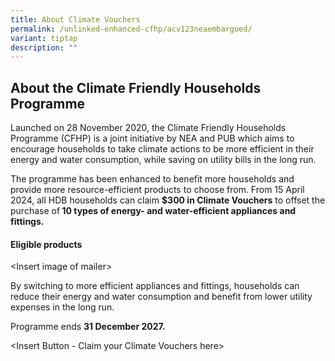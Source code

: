 ```yaml
---
title: About Climate Vouchers
permalink: /unlinked-enhanced-cfhp/acv123neaembargoed/
variant: tiptap
description: ""
---
```

<h2><strong>About the Climate Friendly Households Programme</strong></h2>
<p>Launched on 28 November 2020, the Climate Friendly Households Programme
(CFHP) is a joint initiative by NEA and PUB which aims to encourage households
to take climate actions to be more efficient in their energy and water
consumption, while saving on utility bills in the long run.</p>
<p>The programme has been enhanced to benefit more households and provide
more resource-efficient products to choose from. From 15 April 2024, all
HDB households can claim <strong>$300 in Climate Vouchers</strong> to offset
the purchase of<strong> 10 types of energy- and water-efficient appliances and fittings.</strong>
</p>
<h4>Eligible products</h4>
<p>&lt;Insert image of mailer&gt;</p>
<p>By switching to more efficient appliances and fittings, households can
reduce their energy and water consumption and benefit from lower utility
expenses in the long run.</p>
<p>Programme ends <strong>31 December 2027.</strong>
</p>
<p>&lt;Insert Button - Claim your Climate Vouchers here&gt;</p>
<p></p>